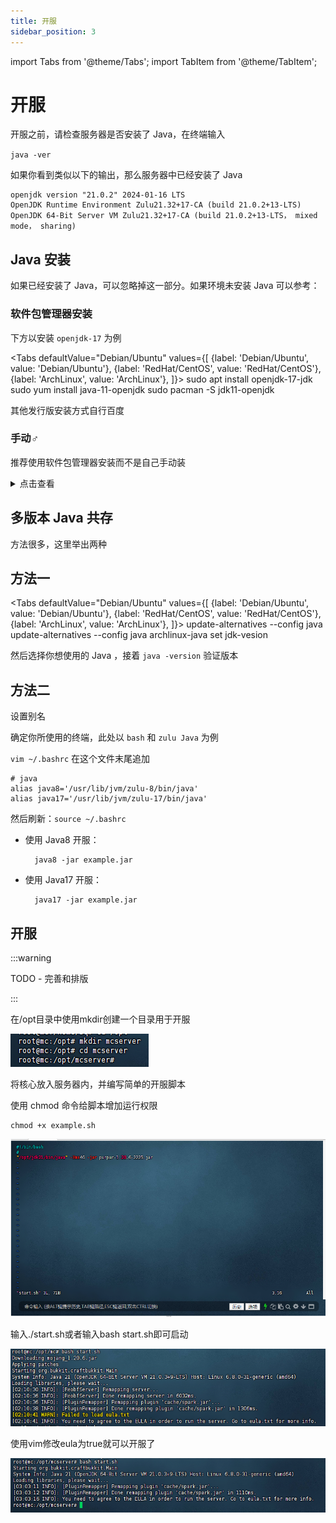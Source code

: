 ```yaml
---
title: 开服
sidebar_position: 3
---
```


import Tabs from '@theme/Tabs';
import TabItem from '@theme/TabItem';

# 开服

开服之前，请检查服务器是否安装了 Java，在终端输入

`java -ver`

如果你看到类似以下的输出，那么服务器中已经安装了 Java

```
openjdk version "21.0.2" 2024-01-16 LTS
OpenJDK Runtime Environment Zulu21.32+17-CA (build 21.0.2+13-LTS)
OpenJDK 64-Bit Server VM Zulu21.32+17-CA (build 21.0.2+13-LTS， mixed mode， sharing)
```

## Java 安装

如果已经安装了 Java，可以忽略掉这一部分。如果环境未安装 Java 可以参考：

### 软件包管理器安装

下方以安装 `openjdk-17` 为例

<Tabs
  defaultValue="Debian/Ubuntu"
  values={[
    {label: 'Debian/Ubuntu', value: 'Debian/Ubuntu'},
    {label: 'RedHat/CentOS', value: 'RedHat/CentOS'},
    {label: 'ArchLinux', value: 'ArchLinux'},
  ]}>
  <TabItem value="Debian/Ubuntu">sudo apt install openjdk-17-jdk</TabItem>
  <TabItem value="RedHat/CentOS">sudo yum install java-11-openjdk</TabItem>
  <TabItem value="ArchLinux">sudo pacman -S jdk11-openjdk</TabItem>
</Tabs>

其他发行版安装方式自行百度

### 手动♂

推荐使用软件包管理器安装而不是自己手动装

<details>
    <summary>点击查看</summary>

一般来说，在 Linux 中进行软件安装部署会放在 `/opt` 目录下，我们也遵循这个规则，当然你也可以不遵循

使用cd切换到/opt目录

`cd /opt`

### 下载

#### SFTP 文件传输

不熟悉 wget 时，先使用 Windows 前往[zulu下载](https://www.azul.com/downloads/?package=jdk#zulu)，下载再使用 SFTP 软件上传到服务器 `/opt` 目录下。

![](_images/Linux开服/开服/1.png)

#### wegt 下载

使用 wget 指令下载

`wget https://cdn.azul.com/zulu/bin/zulu21.34.19-ca-jdk21.0.3-linux_x64.tar.gz`

![](_images/Linux开服/开服/2.png)

### 压缩包解压

解压压缩包：

![](_images/Linux开服/开服/3.png)

将目录重命名为 jdk21 ：

![](_images/Linux开服/开服/4.png)

这样就算是安装好了(PS：这里的操作仅适用于开服使用，若需要其他需要jdk的操作请使用包管理器安装openjdk)

</details>

## 多版本 Java 共存

方法很多，这里举出两种

## 方法一

<Tabs
  defaultValue="Debian/Ubuntu"
  values={[
    {label: 'Debian/Ubuntu', value: 'Debian/Ubuntu'},
    {label: 'RedHat/CentOS', value: 'RedHat/CentOS'},
    {label: 'ArchLinux', value: 'ArchLinux'},
  ]}>
  <TabItem value="Debian/Ubuntu">update-alternatives --config java</TabItem>
  <TabItem value="RedHat/CentOS">update-alternatives --config java</TabItem>
  <TabItem value="ArchLinux">archlinux-java set jdk-vesion</TabItem>
</Tabs>

然后选择你想使用的 Java ，接着 `java -version` 验证版本

## 方法二

设置别名

确定你所使用的终端，此处以 `bash`  和 `zulu Java` 为例

`vim ~/.bashrc` 在这个文件末尾追加

```
# java
alias java8='/usr/lib/jvm/zulu-8/bin/java'
alias java17='/usr/lib/jvm/zulu-17/bin/java'
```

然后刷新：`source ~/.bashrc`

- 使用 Java8 开服：

        java8 -jar example.jar

- 使用 Java17 开服：

        java17 -jar example.jar

## 开服

:::warning

TODO - 完善和排版

:::

在/opt目录中使用mkdir创建一个目录用于开服

![](_images/Linux开服/开服/5.png)

将核心放入服务器内，并编写简单的开服脚本

使用 chmod 命令给脚本增加运行权限

```
chmod +x example.sh
```

![](_images/Linux开服/开服/6.png)

输入./start.sh或者输入bash start.sh即可启动

![](_images/Linux开服/开服/7.png)

使用vim修改eula为true就可以开服了

![](_images/Linux开服/开服/8.png)
